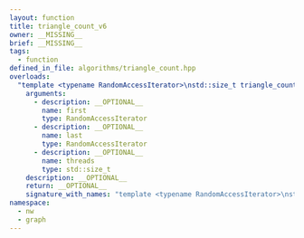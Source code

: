 ```yaml
---
layout: function
title: triangle_count_v6
owner: __MISSING__
brief: __MISSING__
tags:
  - function
defined_in_file: algorithms/triangle_count.hpp
overloads:
  "template <typename RandomAccessIterator>\nstd::size_t triangle_count_v6(RandomAccessIterator, RandomAccessIterator, std::size_t)":
    arguments:
      - description: __OPTIONAL__
        name: first
        type: RandomAccessIterator
      - description: __OPTIONAL__
        name: last
        type: RandomAccessIterator
      - description: __OPTIONAL__
        name: threads
        type: std::size_t
    description: __OPTIONAL__
    return: __OPTIONAL__
    signature_with_names: "template <typename RandomAccessIterator>\nstd::size_t triangle_count_v6(RandomAccessIterator first, RandomAccessIterator last, std::size_t threads)"
namespace:
  - nw
  - graph
---
```

